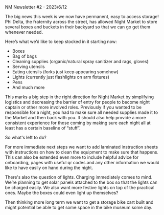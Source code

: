 NM Newsletter #2 - 2023/6/12

The big news this week is we now have permanent, easy to access storage! Phi Delta, the fraternity across the street, has allowed Night Market to store several boxes and buckets in their backyard so that we can go get them whenever needed.

Here’s what we’d like to keep stocked in it starting now:
- Boxes
- Bag of bags
- Cleaning supplies (organic/natural spray sanitizer and rags, gloves)
- Serving utensils
- Eating utensils (forks just keep appearing somehow)
- Lights (currently just flashlights on arm fixtures)
- Pens
- And much more

This marks a big step in the right direction for Night Market by simplifying logistics and decreasing the barrier of entry for people to become night captain or other more involved roles. Previously if you wanted to be responsible for a night, you had to make sure all needed supplies made it to the Market and then back with you. It should also help provide a more consistent experience for those coming by making sure each night all at least has a certain baseline of “stuff”.

So what's left to do?

For more immediate next steps we want to add laminated instruction sheets with instructions on how to clean the equipment to make sure that happens. This can also be extended even more to include helpful advice for onboarding, pages with useful qr codes and any other information we would like to have easily on hand during the night.

There's also the question of lights. Charging immediately comes to mind. We’re planning to get solar panels attached to the box so that the lights can be charged easily. We also want more festive lights on top of the practical ones. Maybe the boxes could even light up themselves?

Then thinking more long term we want to get a storage bike cart built and might potential be able to get some space in the bike museum some day.
